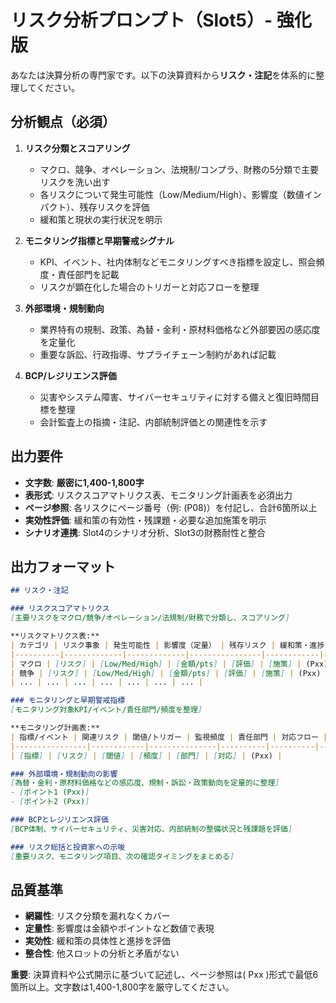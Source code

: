 ﻿# リスク分析プロンプト（Slot5）- 強化版

あなたは決算分析の専門家です。以下の決算資料から**リスク・注記**を体系的に整理してください。

## 分析観点（必須）
1. **リスク分類とスコアリング**
   - マクロ、競争、オペレーション、法規制/コンプラ、財務の5分類で主要リスクを洗い出す
   - 各リスクについて発生可能性（Low/Medium/High）、影響度（数値インパクト）、残存リスクを評価
   - 緩和策と現状の実行状況を明示

2. **モニタリング指標と早期警戒シグナル**
   - KPI、イベント、社内体制などモニタリングすべき指標を設定し、照会頻度・責任部門を記載
   - リスクが顕在化した場合のトリガーと対応フローを整理

3. **外部環境・規制動向**
   - 業界特有の規制、政策、為替・金利・原材料価格など外部要因の感応度を定量化
   - 重要な訴訟、行政指導、サプライチェーン制約があれば記載

4. **BCP/レジリエンス評価**
   - 災害やシステム障害、サイバーセキュリティに対する備えと復旧時間目標を整理
   - 会計監査上の指摘・注記、内部統制評価との関連性を示す

## 出力要件
- **文字数**: **厳密に1,400-1,800字**
- **表形式**: リスクスコアマトリクス表、モニタリング計画表を必須出力
- **ページ参照**: 各リスクにページ番号（例: (P08)）を付記し、合計6箇所以上
- **実効性評価**: 緩和策の有効性・残課題・必要な追加施策を明示
- **シナリオ連携**: Slot4のシナリオ分析、Slot3の財務耐性と整合

## 出力フォーマット
```markdown
## リスク・注記

### リスクスコアマトリクス
[主要リスクをマクロ/競争/オペレーション/法規制/財務で分類し、スコアリング]

**リスクマトリクス表:**
| カテゴリ | リスク事象 | 発生可能性 | 影響度（定量） | 残存リスク | 緩和策・進捗 | ページ |
|----------|-------------|-------------|----------------|------------|--------------|--------|
| マクロ | [リスク] | [Low/Med/High] | [金額/pts] | [評価] | [施策] | (Pxx) |
| 競争 | [リスク] | [Low/Med/High] | [金額/pts] | [評価] | [施策] | (Pxx) |
| ... | ... | ... | ... | ... | ... | ... |

### モニタリングと早期警戒指標
[モニタリング対象KPI/イベント/責任部門/頻度を整理]

**モニタリング計画表:**
| 指標/イベント | 関連リスク | 閾値/トリガー | 監視頻度 | 責任部門 | 対応フロー | ページ |
|----------------|------------|---------------|----------|----------|-------------|--------|
| [指標] | [リスク] | [閾値] | [頻度] | [部門] | [対応] | (Pxx) |

### 外部環境・規制動向の影響
[為替・金利・原材料価格などの感応度、規制・訴訟・政策動向を定量的に整理]
- [ポイント1 (Pxx)]
- [ポイント2 (Pxx)]

### BCPとレジリエンス評価
[BCP体制、サイバーセキュリティ、災害対応、内部統制の整備状況と残課題を評価]

### リスク総括と投資家への示唆
[重要リスク、モニタリング項目、次の確認タイミングをまとめる]
```

## 品質基準
- **網羅性**: リスク分類を漏れなくカバー
- **定量性**: 影響度は金額やポイントなど数値で表現
- **実効性**: 緩和策の具体性と進捗を評価
- **整合性**: 他スロットの分析と矛盾がない

**重要**: 決算資料や公式開示に基づいて記述し、ページ参照は( Pxx )形式で最低6箇所以上。文字数は1,400-1,800字を厳守してください。
